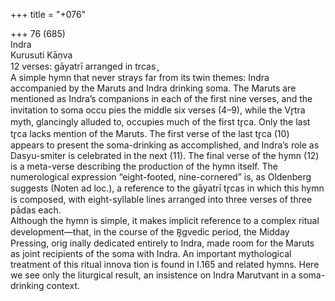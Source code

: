 +++
title = "+076"

+++
76 (685)  
Indra  
Kurusuti Kāṇva  
12 verses: gāyatrī arranged in trcas ̥  
A simple hymn that never strays far from its twin themes: Indra accompanied  by the Maruts and Indra drinking soma. The Maruts are mentioned as Indra’s  companions in each of the first nine verses, and the invitation to soma occu pies the middle six verses (4–9), while the Vr̥tra myth, glancingly alluded to,  occupies much of the first tr̥ca. Only the last tr̥ca lacks mention of the Maruts. The first verse of the last tr̥ca (10) appears to present the soma-drinking as  accomplished, and Indra’s role as Dasyu-smiter is celebrated in the next (11).  The final verse of the hymn (12) is a meta-verse describing the production of  the hymn itself. The numerological expression “eight-footed, nine-cornered” is,  as Oldenberg suggests (Noten ad loc.), a reference to the gāyatrī tr̥cas in which  this hymn is composed, with eight-syllable lines arranged into three verses of  three pādas each.  
Although the hymn is simple, it makes implicit reference to a complex ritual  development—that, in the course of the R̥gvedic period, the Midday Pressing, orig inally dedicated entirely to Indra, made room for the Maruts as joint recipients of  the soma with Indra. An important mythological treatment of this ritual innova tion is found in I.165 and related hymns. Here we see only the liturgical result, an  insistence on Indra Marutvant in a soma-drinking context.  